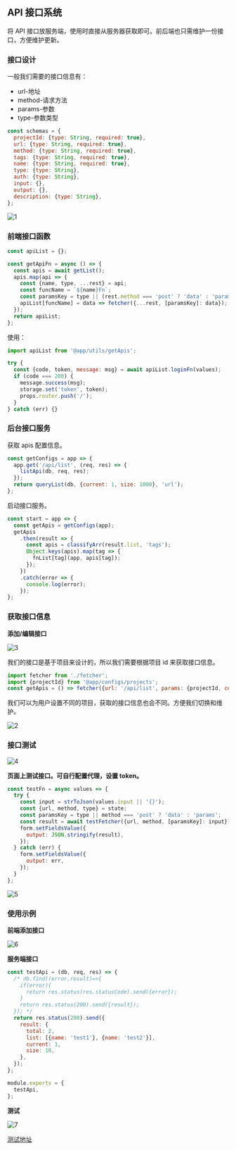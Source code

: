 ## API 接口系统

将 API 接口放服务端，使用时直接从服务器获取即可。前后端也只需维护一份接口，方便维护更新。

### 接口设计

一般我们需要的接口信息有：

- url-地址
- method-请求方法
- params-参数
- type-参数类型

```javascript
const schemas = {
  projectId: {type: String, required: true},
  url: {type: String, required: true},
  method: {type: String, required: true},
  tags: {type: String, required: true},
  name: {type: String, required: true},
  type: {type: String},
  auth: {type: String},
  input: {},
  output: {},
  description: {type: String},
};
```

![1](./images/1.png)

### 前端接口函数

```javascript
const apiList = {};

const getApiFn = async () => {
  const apis = await getList();
  apis.map(api => {
    const {name, type, ...rest} = api;
    const funcName = `${name}Fn`;
    const paramsKey = type || (rest.method === 'post' ? 'data' : 'params');
    apiList[funcName] = data => fetcher({...rest, [paramsKey]: data});
  });
  return apiList;
};
```

使用：

```javascript
import apiList from '@app/utils/getApis';

try {
  const {code, token, message: msg} = await apiList.loginFn(values);
  if (code === 200) {
    message.success(msg);
    storage.set('token', token);
    props.router.push('/');
  }
} catch (err) {}
```

### 后台接口服务

获取 apis 配置信息。

```javascript
const getConfigs = app => {
  app.get('/api/list', (req, res) => {
    listApi(db, req, res);
  });
  return queryList(db, {current: 1, size: 1000}, 'url');
};
```

启动接口服务。

```javascript
const start = app => {
  const getApis = getConfigs(app);
  getApis
    .then(result => {
      const apis = classifyArr(result.list, 'tags');
      Object.keys(apis).map(tag => {
        fnList[tag](app, apis[tag]);
      });
    })
    .catch(error => {
      console.log(error);
    });
};
```

### 获取接口信息

**添加/编辑接口**

![3](./images/3.png)

我们的接口是基于项目来设计的，所以我们需要根据项目 id 来获取接口信息。

```javascript
import fetcher from './fetcher';
import {projectId} from '@app/configs/projects';
const getApis = () => fetcher({url: '/api/list', params: {projectId, current: 1, size: 1000}});
```

我们可以为用户设置不同的项目，获取的接口信息也会不同。方便我们切换和维护。

![2](./images/2.png)

### 接口测试

![4](./images/4.png)

**页面上测试接口。可自行配置代理，设置 token。**

```javascript
const testFn = async values => {
  try {
    const input = strToJson(values.input || '{}');
    const {url, method, type} = state;
    const paramsKey = type || method === 'post' ? 'data' : 'params';
    const result = await testFetcher({url, method, [paramsKey]: input});
    form.setFieldsValue({
      output: JSON.stringify(result),
    });
  } catch (err) {
    form.setFieldsValue({
      output: err,
    });
  }
};
```

![5](./images/5.png)

### 使用示例

**前端添加接口**

![6](./images/6.png)

**服务端接口**

```javascript
const testApi = (db, req, res) => {
  /* db.find((error,result)=>{
    if(error){
      return res.status(res.statusCode).send({error});
    }
    return res.status(200).send({result});
  }); */
  return res.status(200).send({
    result: {
      total: 2,
      list: [{name: 'test1'}, {name: 'test2'}],
      current: 1,
      size: 10,
    },
  });
};

module.exports = {
  testApi,
};
```

**测试**

![7](./images/7.png)

[测试地址](https://ihuxy.com/apps/apis)
